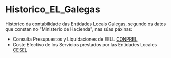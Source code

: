 # Historico_EL_Galegas
Histórico da contabilidade das Entidades Locais Galegas, segundo os datos que constan no "Ministerio de Hacienda", nas súas páxinas:
* Consulta Presupuestos y Liquidaciones de EELL  [CONPREL](https://serviciostelematicosext.hacienda.gob.es/SGFAL/CONPREL)
* Coste Efectivo de los Servicios prestados por las Entidades Locales [CESEL](https://serviciostelematicosext.hacienda.gob.es/sgcief/Cesel/Consulta/mapa/ConsultaMapa.aspx)
